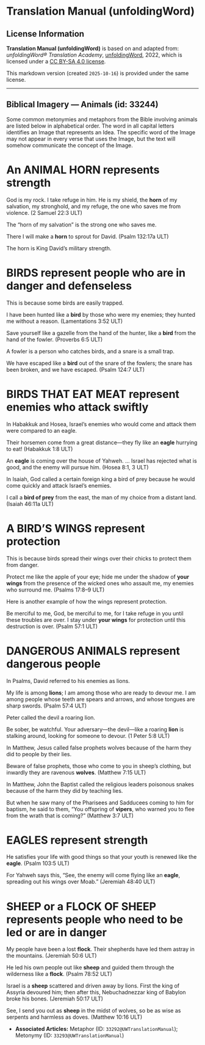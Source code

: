 # Translation Manual (unfoldingWord)

## License Information

**Translation Manual (unfoldingWord)** is based on and adapted from: _unfoldingWord® Translation Academy_, [unfoldingWord](https://unfoldingword.org/utw), 2022, which is licensed under a [CC BY-SA 4.0 license](https://creativecommons.org/licenses/by-sa/4.0/legalcode.en).

This markdown version (created `2025-10-16`) is provided under the same license.



--------------------------------

## Biblical Imagery — Animals (id: 33244)

Some common metonymies and metaphors from the Bible involving animals are listed below in alphabetical order. The word in all capital letters identifies an Image that represents an Idea. The specific word of the Image may not appear in every verse that uses the Image, but the text will somehow communicate the concept of the Image.

An ANIMAL HORN represents strength
==================================

God is my rock. I take refuge in him. He is my shield, the **horn** of my salvation, my stronghold, and my refuge, the one who saves me from violence. (2 Samuel 22:3 ULT)

The “horn of my salvation” is the strong one who saves me.

There I will make a **horn** to sprout for David. (Psalm 132:17a ULT)

The horn is King David’s military strength.

BIRDS represent people who are in danger and defenseless
========================================================

This is because some birds are easily trapped.

I have been hunted like a **bird** by those who were my enemies; they hunted me without a reason. (Lamentations 3:52 ULT)

Save yourself like a gazelle from the hand of the hunter, like a **bird** from the hand of the fowler. (Proverbs 6:5 ULT)

A fowler is a person who catches birds, and a snare is a small trap.

We have escaped like a **bird** out of the snare of the fowlers; the snare has been broken, and we have escaped. (Psalm 124:7 ULT)

BIRDS THAT EAT MEAT represent enemies who attack swiftly
========================================================

In Habakkuk and Hosea, Israel’s enemies who would come and attack them were compared to an eagle.

Their horsemen come from a great distance—they fly like an **eagle** hurrying to eat! (Habakkuk 1:8 ULT)

An **eagle** is coming over the house of Yahweh. … Israel has rejected what is good, and the enemy will pursue him. (Hosea 8:1, 3 ULT)

In Isaiah, God called a certain foreign king a bird of prey because he would come quickly and attack Israel’s enemies.

I call a **bird of prey** from the east, the man of my choice from a distant land. (Isaiah 46:11a ULT)

A BIRD’S WINGS represent protection
===================================

This is because birds spread their wings over their chicks to protect them from danger.

Protect me like the apple of your eye; hide me under the shadow of **your wings** from the presence of the wicked ones who assault me, my enemies who surround me. (Psalms 17:8–9 ULT)

Here is another example of how the wings represent protection.

Be merciful to me, God, be merciful to me, for I take refuge in you until these troubles are over. I stay under **your wings** for protection until this destruction is over. (Psalm 57:1 ULT)

DANGEROUS ANIMALS represent dangerous people
============================================

In Psalms, David referred to his enemies as lions.

My life is among **lions**; I am among those who are ready to devour me. I am among people whose teeth are spears and arrows, and whose tongues are sharp swords. (Psalm 57:4 ULT)

Peter called the devil a roaring lion.

Be sober, be watchful. Your adversary—the devil—like a roaring **lion** is stalking around, looking for someone to devour. (1 Peter 5:8 ULT)

In Matthew, Jesus called false prophets wolves because of the harm they did to people by their lies.

Beware of false prophets, those who come to you in sheep’s clothing, but inwardly they are ravenous **wolves**. (Matthew 7:15 ULT)

In Matthew, John the Baptist called the religious leaders poisonous snakes because of the harm they did by teaching lies.

But when he saw many of the Pharisees and Sadducees coming to him for baptism, he said to them, “You offspring of **vipers**, who warned you to flee from the wrath that is coming?” (Matthew 3:7 ULT)

EAGLES represent strength
=========================

He satisfies your life with good things so that your youth is renewed like the **eagle**. (Psalm 103:5 ULT)

For Yahweh says this, “See, the enemy will come flying like an **eagle**, spreading out his wings over Moab.” (Jeremiah 48:40 ULT)

SHEEP or a FLOCK OF SHEEP represents people who need to be led or are in danger
===============================================================================

My people have been a lost **flock**. Their shepherds have led them astray in the mountains. (Jeremiah 50:6 ULT)

He led his own people out like **sheep** and guided them through the wilderness like a **flock**. (Psalm 78:52 ULT)

Israel is a **sheep** scattered and driven away by lions. First the king of Assyria devoured him; then after this, Nebuchadnezzar king of Babylon broke his bones. (Jeremiah 50:17 ULT)

See, I send you out as **sheep** in the midst of wolves, so be as wise as serpents and harmless as doves. (Matthew 10:16 ULT)

* **Associated Articles:** Metaphor (ID: `33292@UWTranslationManual`); Metonymy (ID: `33293@UWTranslationManual`)

